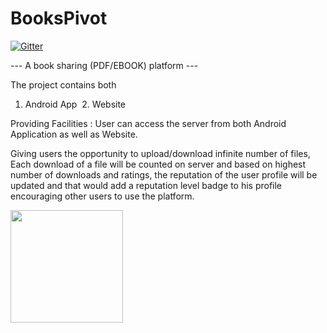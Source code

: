 
# BooksPivot

[![Gitter](https://badges.gitter.im/gmonetix/BooksPivot-KWOC.svg)](https://gitter.im/gmonetix/BooksPivot-KWOC?utm_source=badge&utm_medium=badge&utm_campaign=pr-badge&utm_content=badge)


--- A book sharing (PDF/EBOOK) platform ---

The project contains both
  1. Android App
  2. Website
  
Providing Facilities :
User can access the server from both Android Application as well as Website.

Giving users the opportunity to upload/download infinite number of files, Each download of a file will be counted on server and based on highest number of downloads and ratings, the reputation of the user profile will be updated and that would add a reputation level badge to his profile encouraging other users to use the platform.

<img src="https://github.com/AdityaGupta030697/BooksPivot/blob/master/EXTRA/images/s1.PNG" width="180">
